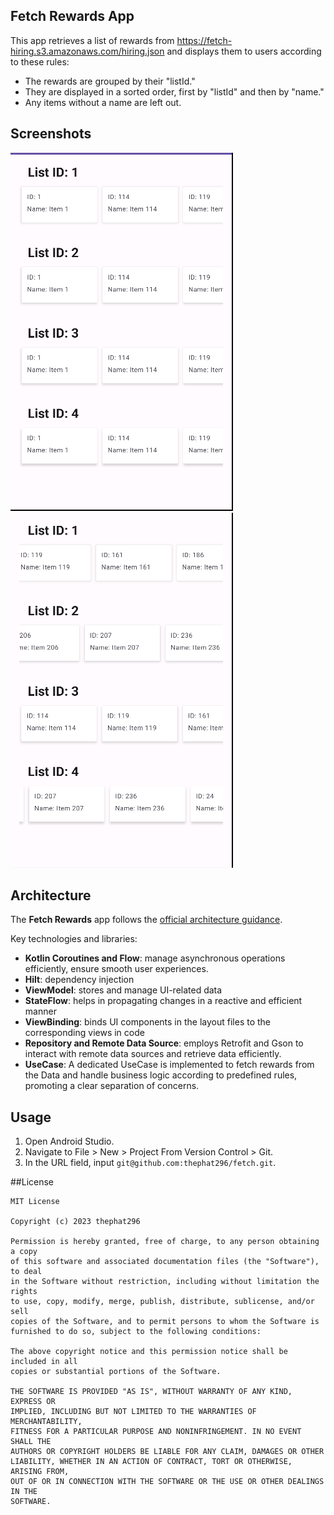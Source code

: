 ## Fetch Rewards App
This app retrieves a list of rewards from https://fetch-hiring.s3.amazonaws.com/hiring.json and displays them to users according to these rules:
* The rewards are grouped by their "listId."
* They are displayed in a sorted order, first by "listId" and then by "name."
* Any items without a name are left out.

## Screenshots
![image](screenshots/rewards_1.png)
![image](screenshots/rewards_2.png)

## Architecture
The **Fetch Rewards** app follows the [official architecture guidance](https://developer.android.com/topic/architecture).

Key technologies and libraries:
* **Kotlin Coroutines and Flow**: manage asynchronous operations efficiently, ensure smooth user experiences.
* **Hilt**: dependency injection
* **ViewModel**: stores and manage UI-related data
* **StateFlow**: helps in propagating changes in a reactive and efficient manner
* **ViewBinding**: binds UI components in the layout files to the corresponding views in code
* **Repository and Remote Data Source**: employs Retrofit and Gson to interact with remote data sources and retrieve data efficiently.
* **UseCase**: A dedicated UseCase is implemented to fetch rewards from the Data and handle business logic according to predefined rules, promoting a clear separation of concerns.

## Usage
1. Open Android Studio.
2. Navigate to File > New > Project From Version Control > Git.
3. In the URL field, input `git@github.com:thephat296/fetch.git`.

##License
```
MIT License

Copyright (c) 2023 thephat296

Permission is hereby granted, free of charge, to any person obtaining a copy
of this software and associated documentation files (the "Software"), to deal
in the Software without restriction, including without limitation the rights
to use, copy, modify, merge, publish, distribute, sublicense, and/or sell
copies of the Software, and to permit persons to whom the Software is
furnished to do so, subject to the following conditions:

The above copyright notice and this permission notice shall be included in all
copies or substantial portions of the Software.

THE SOFTWARE IS PROVIDED "AS IS", WITHOUT WARRANTY OF ANY KIND, EXPRESS OR
IMPLIED, INCLUDING BUT NOT LIMITED TO THE WARRANTIES OF MERCHANTABILITY,
FITNESS FOR A PARTICULAR PURPOSE AND NONINFRINGEMENT. IN NO EVENT SHALL THE
AUTHORS OR COPYRIGHT HOLDERS BE LIABLE FOR ANY CLAIM, DAMAGES OR OTHER
LIABILITY, WHETHER IN AN ACTION OF CONTRACT, TORT OR OTHERWISE, ARISING FROM,
OUT OF OR IN CONNECTION WITH THE SOFTWARE OR THE USE OR OTHER DEALINGS IN THE
SOFTWARE.
```